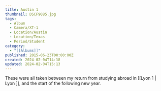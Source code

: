 ```yaml
---
title: Austin 1
thumbnail: DSCF9085.jpg
tags:
  - Album
  - Camera/XT-1
  - Location/Austin
  - Location/Texas
  - Period/Student
category:
  - "[[Albums]]"
published: 2015-06-23T00:00:00Z
created: 2024-02-04T14:18
updated: 2024-02-04T15:13
---
```

These were all taken between my return from studying abroad in [[Lyon 1 | Lyon ]], and the start of the following new year.